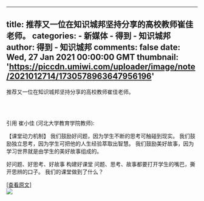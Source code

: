 
---
title: 推荐又一位在知识城邦坚持分享的高校教师崔佳老师。
categories: 
    - 新媒体
    - 得到 - 知识城邦
author: 得到 - 知识城邦
comments: false
date: Wed, 27 Jan 2021 00:00:00 GMT
thumbnail: 'https://piccdn.umiwi.com/uploader/image/note/2021012714/1730578963647956196'
---

<div>   
<p>推荐又一位在知识城邦坚持分享的高校教师崔佳老师。</p><br><br><p>引用 崔小佳 (河北大学教育学院教师):</p><p>【课堂动力机制】
我们鼓励好问题，因为学生不断的思考可触碰到现实。
我们鼓励独立思考，因为学生可把他的人生经验萃取出智慧。
我们鼓励美好故事，因为学习世界就是由学生的美好故事组成的。</p><p>好问题、好思考、好故事
构建好课堂
问题、思考、故事都要打开学生的嘴巴，撕开思辨的口子。
我们的课堂做到了什么？</p> <a href="https://www.dedao.cn/knowledge/note/jJgrq6OQdnoYOrPGQarlm12ZL4KkAP">[查看原文]</a><br><img src="https://piccdn.umiwi.com/uploader/image/note/2021012714/1730578963647956196" referrerpolicy="no-referrer">  
</div>
            